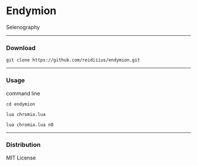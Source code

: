 # Endymion
Selenography

---

### Download

    git clone https://github.com/reidiiius/endymion.git

---

### Usage
command line

    cd endymion

    lua chromia.lua

    lua chromia.lua n0

---

### Distribution
MIT License

